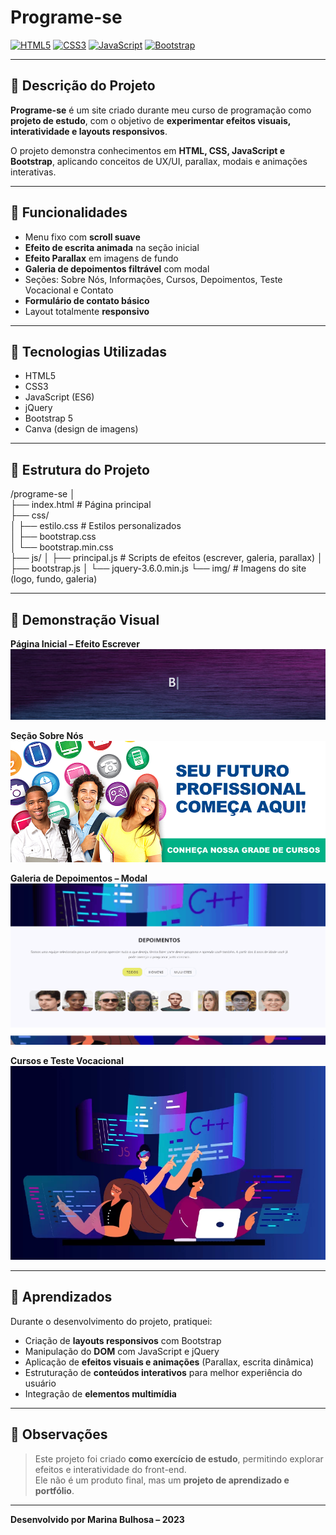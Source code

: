 # Programe-se

[![HTML5](https://img.shields.io/badge/HTML5-E34F26?style=for-the-badge&logo=html5&logoColor=white)](https://developer.mozilla.org/pt-BR/docs/Web/HTML) 
[![CSS3](https://img.shields.io/badge/CSS3-1572B6?style=for-the-badge&logo=css3&logoColor=white)](https://developer.mozilla.org/pt-BR/docs/Web/CSS) 
[![JavaScript](https://img.shields.io/badge/JavaScript-F7DF1E?style=for-the-badge&logo=javascript&logoColor=black)](https://developer.mozilla.org/pt-BR/docs/Web/JavaScript) 
[![Bootstrap](https://img.shields.io/badge/Bootstrap-563D7C?style=for-the-badge&logo=bootstrap&logoColor=white)](https://getbootstrap.com/)

---

## 🔹 Descrição do Projeto
**Programe-se** é um site criado durante meu curso de programação como **projeto de estudo**, com o objetivo de **experimentar efeitos visuais, interatividade e layouts responsivos**.

O projeto demonstra conhecimentos em **HTML, CSS, JavaScript e Bootstrap**, aplicando conceitos de UX/UI, parallax, modais e animações interativas.

---

## 🔹 Funcionalidades

- Menu fixo com **scroll suave**  
- **Efeito de escrita animada** na seção inicial  
- **Efeito Parallax** em imagens de fundo  
- **Galeria de depoimentos filtrável** com modal  
- Seções: Sobre Nós, Informações, Cursos, Depoimentos, Teste Vocacional e Contato  
- **Formulário de contato básico**  
- Layout totalmente **responsivo**  

---

## 🔹 Tecnologias Utilizadas

- HTML5  
- CSS3  
- JavaScript (ES6)  
- jQuery  
- Bootstrap 5  
- Canva (design de imagens)  

---

## 🔹 Estrutura do Projeto

/programe-se
│                                     
├── index.html # Página principal                                
├── css/                               
│ ├── estilo.css # Estilos personalizados                                                        
│ ├── bootstrap.css                                                               
│ └── bootstrap.min.css                                                
├── js/
│ ├── principal.js # Scripts de efeitos (escrever, galeria, parallax)
│ ├── bootstrap.js
│ └── jquery-3.6.0.min.js
└── img/ # Imagens do site (logo, fundo, galeria)


---

## 🔹 Demonstração Visual

**Página Inicial – Efeito Escrever**  
![Efeito Escrever](img/efeito-escrever.gif)

**Seção Sobre Nós**  
![Sobre Nós](img/img.jpg)

**Galeria de Depoimentos – Modal**  
![Galeria Depoimentos](img/galeria.gif)

**Cursos e Teste Vocacional**  
![Cursos](img/prog1.jpg)

---

## 🔹 Aprendizados

Durante o desenvolvimento do projeto, pratiquei:  

- Criação de **layouts responsivos** com Bootstrap  
- Manipulação do **DOM** com JavaScript e jQuery  
- Aplicação de **efeitos visuais e animações** (Parallax, escrita dinâmica)  
- Estruturação de **conteúdos interativos** para melhor experiência do usuário  
- Integração de **elementos multimídia**  

---

## 🔹 Observações

> Este projeto foi criado **como exercício de estudo**, permitindo explorar efeitos e interatividade do front-end.  
> Ele não é um produto final, mas um **projeto de aprendizado e portfólio**.


---

**Desenvolvido por Marina Bulhosa – 2023**
